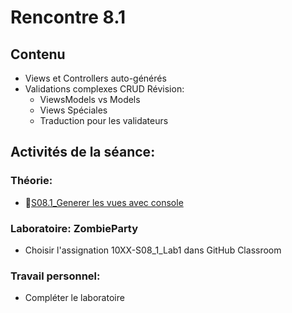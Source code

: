 # Rencontre 8.1

## Contenu
- Views et Controllers auto-générés 
- Validations complexes CRUD Révision: 
  - ViewsModels vs Models  
  - Views Spéciales 
  - Traduction pour les validateurs

## Activités de la séance: 

### Théorie:  
- 🔗[S08.1_Generer les vues avec console](https://cegepedouardmontpetit-my.sharepoint.com/:p:/r/personal/valerie_turgeon_cegepmontpetit_ca/Documents/Site_3W6_Partage/08.1%20VuesControleurs%20autogeneres/S08.1_Generer%20les%20vues%20avec%20console.pptx?d=w25f7099d17b8472baf531cde3223753d&csf=1&web=1&e=3EetOq) 

### Laboratoire: ZombieParty 
- Choisir l'assignation 10XX-S08_1_Lab1 dans GitHub Classroom 
 
### Travail personnel:
- Compléter le laboratoire 